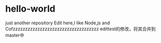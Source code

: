 # hello-world
just another repository
Edit here,I like Node,js and Cofzzzzzzzzzzzzzzzzzzzzzzzzzzzzzzzzzzz
edittest的修改，将其合并到master中
